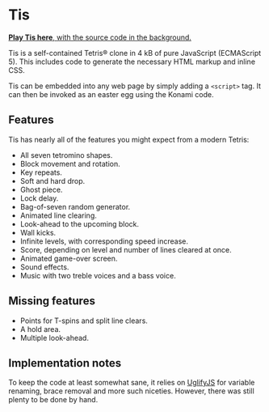 Tis
===

[**Play Tis here**, with the source code in the background.](http://ttencate.github.io/tis)

Tis is a self-contained Tetris® clone in 4 kB of pure JavaScript (ECMAScript
5). This includes code to generate the necessary HTML markup and inline CSS.

Tis can be embedded into any web page by simply adding a `<script>` tag. It can
then be invoked as an easter egg using the Konami code.

Features
--------

Tis has nearly all of the features you might expect from a modern Tetris:

- All seven tetromino shapes.
- Block movement and rotation.
- Key repeats.
- Soft and hard drop.
- Ghost piece.
- Lock delay.
- Bag-of-seven random generator.
- Animated line clearing.
- Look-ahead to the upcoming block.
- Wall kicks.
- Infinite levels, with corresponding speed increase.
- Score, depending on level and number of lines cleared at once.
- Animated game-over screen.
- Sound effects.
- Music with two treble voices and a bass voice.

Missing features
----------------

- Points for T-spins and split line clears.
- A hold area.
- Multiple look-ahead.

Implementation notes
--------------------

To keep the code at least somewhat sane, it relies on
[UglifyJS](https://github.com/mishoo/UglifyJS) for variable renaming, brace
removal and more such niceties. However, there was still plenty to be done by
hand.
